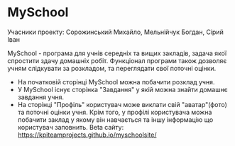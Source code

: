 # MySchool
Учасники проекту: Сорожинський Михайло, Мельнійчук Богдан, Сірий Іван

MySchool - програма для учнів середніх та вищих закладів, задача якої спростити здачу домашніх робіт.
Функціонал програми також дозволяє учням слідкувати за розкладом, та переглядати свої поточні оцінки.

- На початковій сторінці MySchool можна побачити розклад учня.
- У MySchool існує сторінка "Завдання" у якій можна знайти домашнє завдання учня.
- На сторінці "Профіль" користувач може виклати свій "аватар"(фото) та поточні оцінки учня. 
Крім того, у профілі користувача можна побачити заклад у якому він навчається та іншу інформацію що користувач заповнить.
Beta сайту: https://kpiteamprojects.github.io/myschoolsite/
